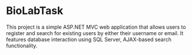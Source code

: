 # BioLabTask
This project is a simple ASP.NET MVC web application that allows users to register and search for existing users by either their username or email. It features database interaction using SQL Server, AJAX-based search functionality.
